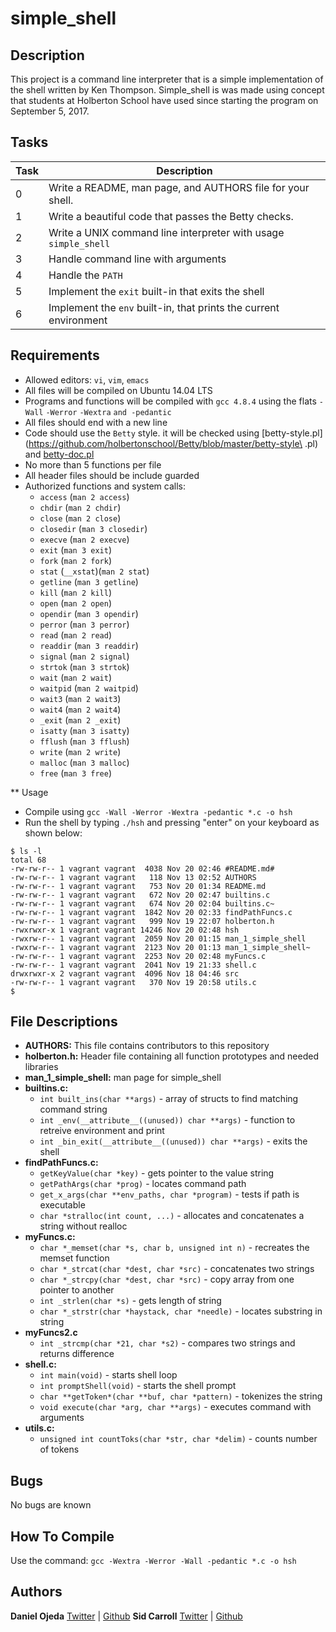 # simple_shell

## Description
This project is a command line interpreter that is a simple implementation of the shell written by Ken Thompson. Simple_shell is was made using concept that students at Holberton School have used since starting the program on September 5, 2017.

## Tasks

Task | Description
---- | -----------
0    | Write a README, man page, and AUTHORS file for your shell.
1    | Write a beautiful code that passes the Betty checks.
2    | Write a UNIX command line interpreter with usage ```simple_shell```
3    | Handle command line with arguments
4    | Handle the ```PATH```
5    | Implement the ```exit``` built-in that exits the shell
6    | Implement the ```env``` built-in, that prints the current environment

## Requirements

* Allowed editors: ```vi```, ```vim```, ```emacs```
* All files will be compiled on Ubuntu 14.04 LTS
* Programs and functions will be compiled with ```gcc 4.8.4``` using the flats ```-Wall``` ```-Werror``` ```-Wextra``` ```and -pedantic```
* All files should end with a new line
* Code should use the ```Betty``` style. it will be checked using [betty-style.pl](https://github.com/holbertonschool/Betty/blob/master/betty-style\
.pl) and [betty-doc.pl](https://github.com/holbertonschool/Betty/blob/master/betty-doc.pl)
* No more than 5 functions per file
* All header files should be include guarded
* Authorized functions and system calls:
  * ```access``` (```man 2 access```)
  * ```chdir``` (```man 2 chdir```)
  * ```close``` (```man 2 close```)
  * ```closedir``` (```man 3 closedir```)
  * ```execve``` (```man 2 execve```)
  * ```exit``` (```man 3 exit```)
  * ```fork``` (```man 2 fork```)
  * ```stat``` (```__xstat```)(```man 2 stat```)
  * ```getline``` (```man 3 getline```)
  * ```kill``` (```man 2 kill```)
  * ```open``` (```man 2 open```)
  * ```opendir``` (```man 3 opendir```)
  * ```perror``` (```man 3 perror```)
  * ```read``` (```man 2 read```)
  * ```readdir``` (```man 3 readdir```)
  * ```signal``` (```man 2 signal```)
  * ```strtok``` (```man 3 strtok```)
  * ```wait``` (```man 2 wait```)
  * ```waitpid``` (```man 2 waitpid```)
  * ```wait3``` (```man 2 wait3```)
  * ```wait4``` (```man 2 wait4```)
  * ```_exit``` (```man 2 _exit```)
  * ```isatty``` (```man 3 isatty```)
  * ```fflush``` (```man 3 fflush```)
  * ```write``` (```man 2 write```)
  * ```malloc``` (```man 3 malloc```)
  * ```free``` (```man 3 free```)

** Usage

* Compile using ```gcc -Wall -Werror -Wextra -pedantic *.c -o hsh```
* Run the shell by typing ```./hsh``` and pressing "enter" on your keyboard as shown below:

```vagrant@vagrant-ubuntu-trusty-64:~/simple_shell$ ./hsh
$ ls -l
total 68
-rw-rw-r-- 1 vagrant vagrant  4038 Nov 20 02:46 #README.md#
-rw-rw-r-- 1 vagrant vagrant   118 Nov 13 02:52 AUTHORS
-rw-rw-r-- 1 vagrant vagrant   753 Nov 20 01:34 README.md
-rw-rw-r-- 1 vagrant vagrant   672 Nov 20 02:47 builtins.c
-rw-rw-r-- 1 vagrant vagrant   674 Nov 20 02:04 builtins.c~
-rw-rw-r-- 1 vagrant vagrant  1842 Nov 20 02:33 findPathFuncs.c
-rw-rw-r-- 1 vagrant vagrant   999 Nov 19 22:07 holberton.h
-rwxrwxr-x 1 vagrant vagrant 14246 Nov 20 02:48 hsh
-rwxrw-r-- 1 vagrant vagrant  2059 Nov 20 01:15 man_1_simple_shell
-rwxrw-r-- 1 vagrant vagrant  2123 Nov 20 01:13 man_1_simple_shell~
-rw-rw-r-- 1 vagrant vagrant  2253 Nov 20 02:48 myFuncs.c
-rw-rw-r-- 1 vagrant vagrant  2041 Nov 19 21:33 shell.c
drwxrwxr-x 2 vagrant vagrant  4096 Nov 18 04:46 src
-rw-rw-r-- 1 vagrant vagrant   370 Nov 19 20:58 utils.c
$
```

 
## File Descriptions

* **AUTHORS:** This file contains contributors to this repository
* **holberton.h:** Header file containing all function prototypes and needed libraries
* **man_1_simple_shell:** man page for simple_shell
* **builtins.c:**
  * ```int built_ins(char **args)``` - array of structs to find matching command string
  * ```int _env(__attribute__((unused)) char **args)``` - function to retreive environment and print
  * ```int _bin_exit(__attribute__((unused)) char **args)``` - exits the shell
* **findPathFuncs.c:**
  * ```getKeyValue(char *key)``` - gets pointer to the value string
  * ```getPathArgs(char *prog)``` - locates command path
  * ```get_x_args(char **env_paths, char *program)``` - tests if path is executable
  * ```char *stralloc(int count, ...)``` - allocates and concatenates a string without realloc
* **myFuncs.c:**
  * ```char *_memset(char *s, char b, unsigned int n)``` - recreates the memset function
  * ```char *_strcat(char *dest, char *src)``` - concatenates two strings
  * ```char *_strcpy(char *dest, char *src)``` - copy array from one pointer to another
  * ```int _strlen(char *s)``` - gets length of string
  * ```char *_strstr(char *haystack, char *needle)``` - locates substring in string
* **myFuncs2.c**
  * ```int _strcmp(char *21, char *s2)``` - compares two strings and returns difference
* **shell.c:**
  * ```int main(void)``` - starts shell loop
  * ```int promptShell(void)``` - starts the shell prompt
  * ```char **getToken*(char **buf, char *pattern)``` - tokenizes the string
  * ```void execute(char *arg, char **args)``` - executes command with arguments
* **utils.c:**
  * ```unsigned int countToks(char *str, char *delim)``` - counts number of tokens

## Bugs
No bugs are known

## How To Compile
Use the command:
```gcc -Wextra -Werror -Wall -pedantic *.c -o hsh```

## Authors
**Daniel Ojeda** [Twitter](https://twitter.com/DanielC_Ojeda) | [Github](https://github.com/Danielo814)
**Sid Carroll** [Twitter](https://twitter.com/sidCarroll7) | [Github](https://github.com/squidcarroll)
